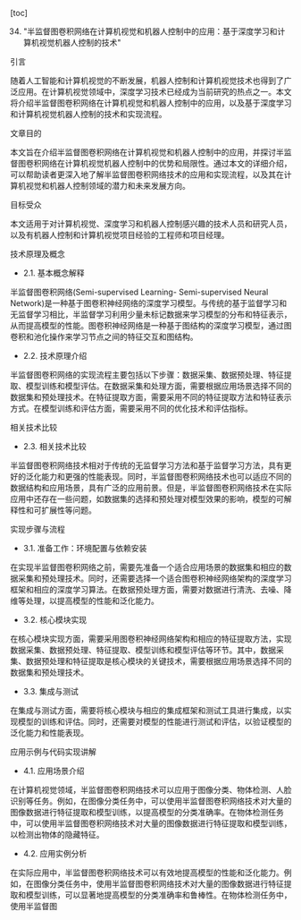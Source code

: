 
[toc]                    
                
                
34. "半监督图卷积网络在计算机视觉和机器人控制中的应用：基于深度学习和计算机视觉机器人控制的技术"

引言

随着人工智能和计算机视觉的不断发展，机器人控制和计算机视觉技术也得到了广泛应用。在计算机视觉领域中，深度学习技术已经成为当前研究的热点之一。本文将介绍半监督图卷积网络在计算机视觉和机器人控制中的应用，以及基于深度学习和计算机视觉机器人控制的技术和实现流程。

文章目的

本文旨在介绍半监督图卷积网络在计算机视觉和机器人控制中的应用，并探讨半监督图卷积网络在计算机视觉机器人控制中的优势和局限性。通过本文的详细介绍，可以帮助读者更深入地了解半监督图卷积网络技术的应用和实现流程，以及其在计算机视觉和机器人控制领域的潜力和未来发展方向。

目标受众

本文适用于对计算机视觉、深度学习和机器人控制感兴趣的技术人员和研究人员，以及有机器人控制和计算机视觉项目经验的工程师和项目经理。

技术原理及概念

- 2.1. 基本概念解释

半监督图卷积网络(Semi-supervised Learning- Semi-supervised Neural Network)是一种基于图卷积神经网络的深度学习模型。与传统的基于监督学习和无监督学习相比，半监督学习利用少量未标记数据来学习模型的分布和特征表示，从而提高模型的性能。图卷积神经网络是一种基于图结构的深度学习模型，通过图卷积和池化操作来学习节点之间的特征交互和图结构。

- 2.2. 技术原理介绍

半监督图卷积网络的实现流程主要包括以下步骤：数据采集、数据预处理、特征提取、模型训练和模型评估。在数据采集和处理方面，需要根据应用场景选择不同的数据集和预处理技术。在特征提取方面，需要采用不同的特征提取方法和特征表示方式。在模型训练和评估方面，需要采用不同的优化技术和评估指标。

相关技术比较

- 2.3. 相关技术比较

半监督图卷积网络技术相对于传统的无监督学习方法和基于监督学习方法，具有更好的泛化能力和更强的性能表现。同时，半监督图卷积网络技术也可以适应不同的数据结构和应用场景，具有广泛的应用前景。但是，半监督图卷积网络技术在实际应用中还存在一些问题，如数据集的选择和预处理对模型效果的影响，模型的可解释性和可扩展性等问题。

实现步骤与流程

- 3.1. 准备工作：环境配置与依赖安装

在实现半监督图卷积网络之前，需要先准备一个适合应用场景的数据集和相应的数据采集和预处理技术。同时，还需要选择一个适合图卷积神经网络架构的深度学习框架和相应的深度学习算法。在数据预处理方面，需要对数据进行清洗、去噪、降维等处理，以提高模型的性能和泛化能力。

- 3.2. 核心模块实现

在核心模块实现方面，需要采用图卷积神经网络架构和相应的特征提取方法，实现数据采集、数据预处理、特征提取、模型训练和模型评估等环节。其中，数据采集、数据预处理和特征提取是核心模块的关键技术，需要根据应用场景选择不同的数据集和预处理技术。

- 3.3. 集成与测试

在集成与测试方面，需要将核心模块与相应的集成框架和测试工具进行集成，以实现模型的训练和评估。同时，还需要对模型的性能进行测试和评估，以验证模型的泛化能力和性能表现。

应用示例与代码实现讲解

- 4.1. 应用场景介绍

在计算机视觉领域，半监督图卷积网络技术可以应用于图像分类、物体检测、人脸识别等任务。例如，在图像分类任务中，可以使用半监督图卷积网络技术对大量的图像数据进行特征提取和模型训练，以提高模型的分类准确率。在物体检测任务中，可以使用半监督图卷积网络技术对大量的图像数据进行特征提取和模型训练，以检测出物体的隐藏特征。

- 4.2. 应用实例分析

在实际应用中，半监督图卷积网络技术可以有效地提高模型的性能和泛化能力。例如，在图像分类任务中，使用半监督图卷积网络技术对大量的图像数据进行特征提取和模型训练，可以显著地提高模型的分类准确率和鲁棒性。在物体检测任务中，使用半监督图

